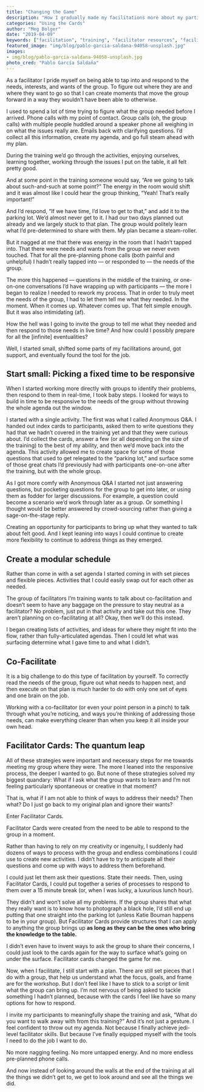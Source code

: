 ```yaml
---
title: "Changing the Game"
description: "How I gradually made my facilitations more about my participants than my plan."
categories: "Using the Cards"
author: "Meg Bolger"
date: "2019-04-09"
keywords: ["facilitation", "training", "facilitator resources", "facilitator tools", "facilitator cards", "training resources"]
featured_image: "img/blog/pablo-garcia-saldana-94058-unsplash.jpg"
images:
- img/blog/pablo-garcia-saldana-94058-unsplash.jpg
photo_cred: "Pablo García Saldaña"
---
```

As a facilitator I pride myself on being able to tap into and respond to the needs, interests, and wants of the group. To figure out where they are and where they want to go so that I can create moments that move the group forward in a way they wouldn’t have been able to otherwise.

I used to spend a lot of time trying to figure what the group needed before I arrived. Phone calls with my point of contact. Group calls (oh, the group calls) with multiple people huddled around a speaker phone all weighing in on what the issues really are. Emails back with clarifying questions. I’d collect all this information, create my agenda, and go full steam ahead with my plan.

During the training we’d go through the activities, enjoying ourselves, learning together, working through the issues I put on the table, it all felt pretty good.

And at some point in the training someone would say, “Are we going to talk about such-and-such at some point?” The energy in the room would shift and it was almost like I could hear the group thinking, “Yeah! That’s really important!”

And I’d respond, “If we have time, I’d love to get to that,” and add it to the parking lot.
We’d almost never get to it. I had our two days planned out already and we largely stuck to that plan. The group would politely learn what I’d pre-determined to share with them. My plan became a steam-roller.

But it nagged at me that there was energy in the room that I hadn’t tapped into. That there were needs and wants from the group we never even touched. That for all the pre-planning phone calls (both painful and unhelpful) I hadn’t really tapped into — or responded to — the needs of the group.

The more this happened — questions in the middle of the training, or one-on-one conversations I’d have wrapping up with participants — the more I began to realize I needed to rework my process. That in order to truly meet the needs of the group, I had to let them tell me what they needed. In the moment. When it comes up. Whatever comes up.
That felt simple enough. But it was also intimidating (af).

How the hell was I going to invite the group to tell me what they needed and then respond to those needs in live time? And how could I possibly prepare for all the [infinite] eventualities?

Well, I started small, shifted some parts of my facilitations around, got support, and eventually found the tool for the job.

## Start small: Picking a fixed time to be responsive

When I started working more directly with groups to identify their problems, then respond to them in real-time, I took baby steps. I looked for ways to build in time to be responsive to the needs of the group without throwing the whole agenda out the window.

I started with a single activity. The first was what I called Anonymous Q&A. I handed out index cards to participants, asked them to write questions they had that we hadn’t covered in the training yet and that they were curious about. I’d collect the cards, answer a few (or all depending on the size of the training) to the best of my ability, and then we’d move back into the agenda. This activity allowed me to create space for some of those questions that used to get relegated to the “parking lot,” and surface some of those great chats I’d previously had with participants one-on-one after the training, but with the whole group.

As I got more comfy with Anonymous Q&A I started not just answering questions, but pocketing questions for the group to get into later, or using them as fodder for larger discussions. For example, a question could become a scenario we’d work through later as a group. Or something I thought would be better answered by crowd-sourcing rather than giving a sage-on-the-stage reply.

Creating an opportunity for participants to bring up what they wanted to talk about felt good. And I kept leaning into ways I could continue to create more flexibility to continue to address things as they emerged.

## Create a modular schedule

Rather than come in with a set agenda I started coming in with set pieces and flexible pieces. Activities that I could easily swap out for each other as needed.

The group of facilitators I’m training wants to talk about co-facilitation and doesn’t seem to have any baggage on the pressure to stay neutral as a facilitator? No problem, just put in that activity and take out this one. They aren’t planning on co-facilitating at all? Okay, then we’ll do this instead.

I began creating lists of activities, and ideas for where they might fit into the flow, rather than fully-articulated agendas. Then I could let what was surfacing determine what I gave time to and what I didn’t.

## Co-Facilitate

It is a big challenge to do this type of facilitation by yourself. To correctly read the needs of the group, figure out what needs to happen next, and then execute on that plan is much harder to do with only one set of eyes and one brain on the job.

Working with a co-facilitator (or even your point person in a pinch) to talk through what you’re noticing, and ways you’re thinking of addressing those needs, can make everything clearer than when you keep it all inside your own head.

## Facilitator Cards: The quantum leap

All of these strategies were important and necessary steps for me towards meeting my group where they were. The more I leaned into the responsive process, the deeper I wanted to go. But none of these strategies solved my biggest quandary: What if I ask what the group wants to learn and I’m not feeling particularly spontaneous or creative in that moment?

That is, what if I am not able to think of ways to address their needs? Then what? Do I just go back to my original plan and ignore their wants?

Enter Facilitator Cards.

Facilitator Cards were created from the need to be able to respond to the group in a moment.

Rather than having to rely on my creativity or ingenuity, I suddenly had dozens of ways to process with the group and endless combinations I could use to create new activities. I didn’t have to try to anticipate all their questions and come up with ways to address them beforehand.

I could just let them ask their questions. State their needs. Then, using Facilitator Cards, I could put together a series of processes to respond to them over a 15 minute break (or, when I was lucky, a luxurious lunch hour).

They didn’t and won’t solve all my problems.  If the group shares that what they really want is to  know how to photograph a black hole, I’d still end up putting that one straight into the parking lot (unless Katie Bouman happens to be in your group). But Facilitator Cards provide structures that I can apply to anything the group brings up **as long as they can be the ones who bring the knowledge to the table.**

I didn’t even have to invent ways to ask the group to share their concerns, I could just look to the cards again for the way to surface what’s going on under the surface.
Facilitator cards changed the game for me.

Now, when I facilitate, I still start with a plan. There are still set pieces that I do with a group, that help us understand what the focus, goals, and frame are for the workshop. But I don’t feel like I have to stick to a script or limit what the group can bring up. I’m not nervous of being asked to tackle something I hadn’t planned, because with the cards I feel like have so many options for how to respond.

I invite my participants to meaningfully shape the training and ask, “What do you want to walk away with from this training?” And it’s not just a gesture. I feel confident to throw out my agenda. Not because I finally achieve jedi-level facilitator skills. But because I’ve finally equipped myself with the tools I need to do the job I want to do.

No more nagging feeling. No more untapped energy. And no more endless pre-planned phone calls.

And now instead of looking around the walls at the end of the training at all the things we didn’t get to, we get to look around and see all the things we did.

